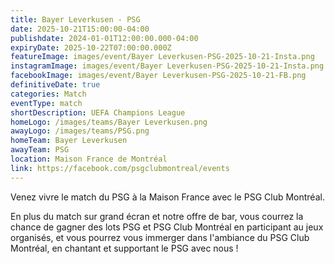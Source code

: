 ```yaml
---
title: Bayer Leverkusen - PSG
date: 2025-10-21T15:00:00-04:00
publishdate: 2024-01-01T12:00:00.000-04:00
expiryDate: 2025-10-22T07:00:00.000Z
featureImage: images/event/Bayer Leverkusen-PSG-2025-10-21-Insta.png
instagramImage: images/event/Bayer Leverkusen-PSG-2025-10-21-Insta.png
facebookImage: images/event/Bayer Leverkusen-PSG-2025-10-21-FB.png
definitiveDate: true
categories: Match
eventType: match
shortDescription: UEFA Champions League
homeLogo: /images/teams/Bayer Leverkusen.png
awayLogo: /images/teams/PSG.png
homeTeam: Bayer Leverkusen
awayTeam: PSG
location: Maison France de Montréal
link: https://facebook.com/psgclubmontreal/events
---
```


Venez vivre le match du PSG à la Maison France avec le PSG Club Montréal.

En plus du match sur grand écran et notre offre de bar, vous courrez la chance de gagner des lots PSG et PSG Club Montréal en participant au jeux organisés, et vous pourrez vous immerger dans l'ambiance du PSG Club Montréal, en chantant et supportant le PSG avec nous !
